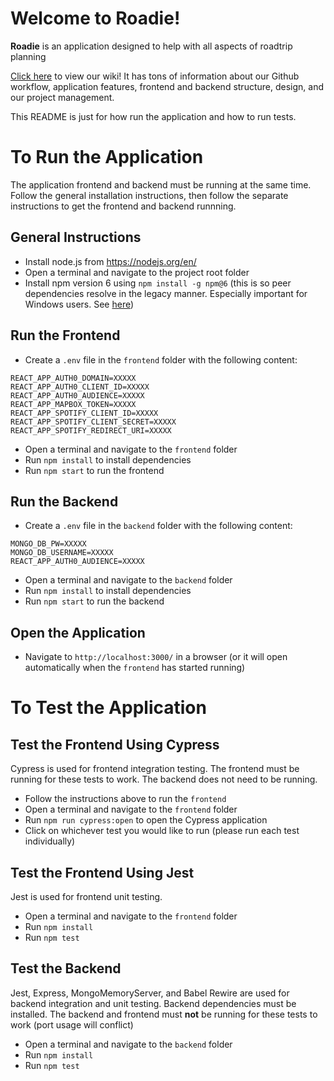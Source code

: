 # Welcome to Roadie!

**Roadie** is an application designed to help with all aspects of roadtrip planning

[Click here](https://github.com/SE750-Group14-GirlGang/roadtrip-planner/wiki) to view our wiki! It has tons of information about our Github workflow, application features, frontend and backend structure, design, and our project management.

This README is just for how run the application and how to run tests.

# To Run the Application

The application frontend and backend must be running at the same time.
Follow the general installation instructions, then follow the separate instructions to get the frontend and backend runnning.

## General Instructions

-   Install node.js from https://nodejs.org/en/
-   Open a terminal and navigate to the project root folder
-   Install npm version 6 using `npm install -g npm@6` (this is so peer dependencies resolve in the legacy manner. Especially important for Windows users. See [here](https://stackoverflow.com/questions/66734503/react-npm-start-not-working-no-version-of-chokidar-available))

## Run the Frontend

-   Create a `.env` file in the `frontend` folder with the following content:

```
REACT_APP_AUTH0_DOMAIN=XXXXX
REACT_APP_AUTH0_CLIENT_ID=XXXXX
REACT_APP_AUTH0_AUDIENCE=XXXXX
REACT_APP_MAPBOX_TOKEN=XXXXX
REACT_APP_SPOTIFY_CLIENT_ID=XXXXX
REACT_APP_SPOTIFY_CLIENT_SECRET=XXXXX
REACT_APP_SPOTIFY_REDIRECT_URI=XXXXX
```

-   Open a terminal and navigate to the `frontend` folder
-   Run `npm install` to install dependencies
-   Run `npm start` to run the frontend

## Run the Backend

-   Create a `.env` file in the `backend` folder with the following content:

```
MONGO_DB_PW=XXXXX
MONGO_DB_USERNAME=XXXXX
REACT_APP_AUTH0_AUDIENCE=XXXXX
```

-   Open a terminal and navigate to the `backend` folder
-   Run `npm install` to install dependencies
-   Run `npm start` to run the backend

## Open the Application

-   Navigate to `http://localhost:3000/` in a browser (or it will open automatically when the `frontend` has started running)

# To Test the Application

## Test the Frontend Using Cypress

Cypress is used for frontend integration testing. The frontend must be running for these tests to work. The backend does not need to be running.

-   Follow the instructions above to run the `frontend`
-   Open a terminal and navigate to the `frontend` folder
-   Run `npm run cypress:open` to open the Cypress application
-   Click on whichever test you would like to run (please run each test individually)

## Test the Frontend Using Jest

Jest is used for frontend unit testing.

-   Open a terminal and navigate to the `frontend` folder
-   Run `npm install`
-   Run `npm test`

## Test the Backend

Jest, Express, MongoMemoryServer, and Babel Rewire are used for backend integration and unit testing. Backend dependencies must be installed. The backend and frontend must **not** be running for these tests to work (port usage will conflict)

-   Open a terminal and navigate to the `backend` folder
-   Run `npm install`
-   Run `npm test`
